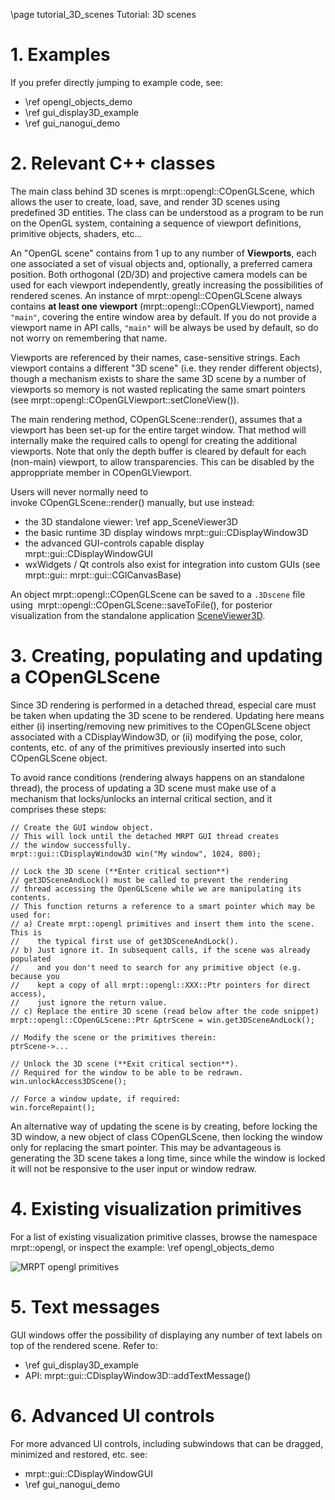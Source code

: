 \page tutorial_3D_scenes Tutorial: 3D scenes

# 1. Examples

If you prefer directly jumping to example code, see:

- \ref opengl_objects_demo
- \ref gui_display3D_example
- \ref gui_nanogui_demo

# 2. Relevant C++ classes

The main class behind 3D scenes is mrpt::opengl::COpenGLScene, which allows the user to create, load, save, and render 3D scenes using predefined 3D entities.
The class can be understood as a program to be run on the OpenGL system,
containing a sequence of viewport definitions, primitive objects, shaders, etc...

An "OpenGL scene" contains from 1 up to any number of **Viewports**, each one
associated a set of visual objects and, optionally, a preferred camera position.
Both orthogonal (2D/3D) and projective camera models can be used for each
viewport independently, greatly increasing the possibilities of rendered scenes.
An instance of mrpt::opengl::COpenGLScene always contains **at least one viewport** (mrpt::opengl::COpenGLViewport), named `"main"`, covering the entire window area by default.
If you do not provide a viewport name in API calls, `"main"` will be always be used by default,
so do not worry on remembering that name.

Viewports are referenced by their names, case-sensitive strings. Each viewport contains a different
"3D scene" (i.e. they render different objects), though a mechanism exists to share the same 3D scene by a number of viewports so memory is not wasted replicating the same smart pointers (see mrpt::opengl::COpenGLViewport::setCloneView()).

The main rendering method, COpenGLScene::render(), assumes that a viewport has been set-up for the entire target window. That method will internally make the required calls to opengl for creating the additional viewports. Note that only the depth buffer is cleared by default for each (non-main) viewport, to allow transparencies. This can be disabled by the approppriate member in COpenGLViewport.

Users will never normally need to invoke COpenGLScene::render() manually, but use instead:
- the 3D standalone viewer: \ref app_SceneViewer3D
- the basic runtime 3D display windows mrpt::gui::CDisplayWindow3D
- the advanced GUI-controls capable display  mrpt::gui::CDisplayWindowGUI
- wxWidgets / Qt controls also exist for integration into custom GUIs (see mrpt::gui:: mrpt::gui::CGlCanvasBase)

An object mrpt::opengl::COpenGLScene can be saved to a `.3Dscene` file using 
mrpt::opengl::COpenGLScene::saveToFile(), for posterior visualization from
the standalone application [SceneViewer3D](app_SceneViewer3D.html).

# 3. Creating, populating and updating a COpenGLScene

Since 3D rendering is performed in a detached thread, especial care must be taken when updating the 3D scene to be rendered. Updating here means either (i) inserting/removing new primitives to the COpenGLScene object associated with a CDisplayWindow3D, or (ii) modifying the pose, color, contents, etc. of any of the primitives previously inserted into such COpenGLScene object.

To avoid rance conditions (rendering always happens on an standalone thread),
the process of updating a 3D scene must make use of a mechanism that
locks/unlocks an internal critical section, and it comprises these steps:

    // Create the GUI window object.
    // This will lock until the detached MRPT GUI thread creates
    // the window successfully.
    mrpt::gui::CDisplayWindow3D win("My window", 1024, 800);

    // Lock the 3D scene (**Enter critical section**)
    // get3DSceneAndLock() must be called to prevent the rendering
    // thread accessing the OpenGLScene while we are manipulating its contents.
    // This function returns a reference to a smart pointer which may be used for:
    // a) Create mrpt::opengl primitives and insert them into the scene. This is
    //    the typical first use of get3DSceneAndLock().
    // b) Just ignore it. In subsequent calls, if the scene was already populated
    //    and you don't need to search for any primitive object (e.g. because you
    //    kept a copy of all mrpt::opengl::XXX::Ptr pointers for direct access),
    //    just ignore the return value.
    // c) Replace the entire 3D scene (read below after the code snippet)
    mrpt::opengl::COpenGLScene::Ptr &ptrScene = win.get3DSceneAndLock();

    // Modify the scene or the primitives therein:
    ptrScene->...

    // Unlock the 3D scene (**Exit critical section**).
    // Required for the window to be able to be redrawn.
    win.unlockAccess3DScene();

    // Force a window update, if required:
    win.forceRepaint();

An alternative way of updating the scene is by creating,
before locking the 3D window, a new object of class COpenGLScene, then locking
the window only for replacing the smart pointer. This may be advantageous
is generating the 3D scene takes a long time, since while the window is locked
it will not be responsive to the user input or window redraw.


# 4. Existing visualization primitives

For a list of existing visualization primitive classes, browse the namespace mrpt::opengl,
or inspect the example: \ref opengl_objects_demo

![MRPT opengl primitives](opengl_objects_demo_screenshot.png)

# 5. Text messages

GUI windows offer the possibility of displaying any number of text labels on
top of the rendered scene. Refer to:

- \ref gui_display3D_example
- API: mrpt::gui::CDisplayWindow3D::addTextMessage()

# 6. Advanced UI controls

For more advanced UI controls, including subwindows that can be dragged,
minimized and restored, etc. see:
- mrpt::gui::CDisplayWindowGUI
- \ref gui_nanogui_demo
